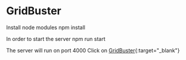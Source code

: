 # GridBuster
Install node modules
npm install 

In order to start the server 
npm run start 

The server will run on port 4000
Click on [GridBuster](http://localhost:4000){:target="_blank"}
